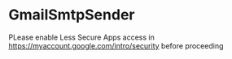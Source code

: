 # GmailSmtpSender

PLease enable Less Secure Apps access in https://myaccount.google.com/intro/security before proceeding
